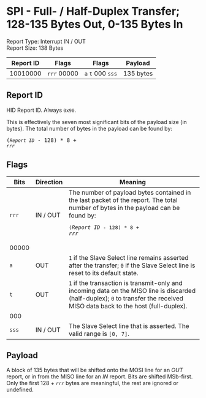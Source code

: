 
# SPI - Full- / Half-Duplex Transfer; 128-135 Bytes Out, 0-135 Bytes In
Report Type: Interrupt IN / OUT<br />
Report Size: 138 Bytes

| Report ID | Flags | Flags | Payload |
|-----------|-------|-------|---------|
| 10010000 | `rrr`&nbsp;00000 | `a`&nbsp;`t`&nbsp;000&nbsp;`sss` | 135 bytes |

## Report ID
HID Report ID.  Always `0x90`.

This is effectively the seven most significant bits of the payload size (in bytes).  The total number of bytes in the payload can be found by: <pre>(*`Report ID`* - 128) * 8 + *`rrr`*</pre>

## Flags
| Bits  | Direction | Meaning |
|-------|-----------|---------|
| `rrr` | IN / OUT  | The number of payload bytes contained in the last packet of the report.  The total number of bytes in the payload can be found by: <pre>(*`Report ID`* - 128) * 8 + *`rrr`*</pre> |
| 00000 |          |                                                                       |
| `a`   | OUT      | `1` if the Slave Select line remains asserted after the transfer; `0` if the Slave Select line is reset to its default state. |
| `t`   | OUT      | `1` if the transaction is transmit-only and incoming data on the MISO line is discarded (half-duplex); `0` to transfer the received MISO data back to the host (full-duplex). |
| 000   |          |                                                                       |
| `sss` | IN / OUT | The Slave Select line that is asserted.  The valid range is `[0, 7]`. |

## Payload
A block of 135 bytes that will be shifted onto the MOSI line for an *OUT* report, or in from the MISO line for an *IN* report.  Bits are shifted MSb-first.  Only the first 128 + *`rrr`* bytes are meaningful, the rest are ignored or undefined.
